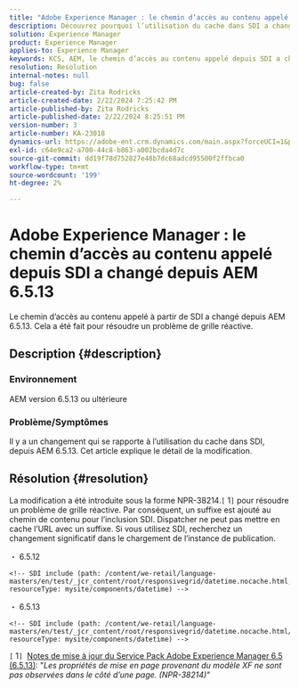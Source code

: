 ```yaml
---
title: "Adobe Experience Manager : le chemin d’accès au contenu appelé à partir de SDI a changé depuis AEM 6.5.13"
description: Découvrez pourquoi l’utilisation du cache dans SDI a changé depuis AEM 6.5.13.
solution: Experience Manager
product: Experience Manager
applies-to: Experience Manager
keywords: KCS, AEM, le chemin d’accès au contenu appelé depuis SDI a changé depuis AEM 6.5.13
resolution: Resolution
internal-notes: null
bug: false
article-created-by: Zita Rodricks
article-created-date: 2/22/2024 7:25:42 PM
article-published-by: Zita Rodricks
article-published-date: 2/22/2024 8:25:51 PM
version-number: 3
article-number: KA-23018
dynamics-url: https://adobe-ent.crm.dynamics.com/main.aspx?forceUCI=1&pagetype=entityrecord&etn=knowledgearticle&id=64c15a26-b8d1-ee11-9079-6045bd0061cb
exl-id: c64e9ca2-a700-44c8-b863-a002bcda4d7c
source-git-commit: dd19f78d752827e48b7dc68adcd95500f2ffbca0
workflow-type: tm+mt
source-wordcount: '199'
ht-degree: 2%

---
```


# Adobe Experience Manager : le chemin d’accès au contenu appelé depuis SDI a changé depuis AEM 6.5.13


Le chemin d’accès au contenu appelé à partir de SDI a changé depuis AEM 6.5.13. Cela a été fait pour résoudre un problème de grille réactive.

## Description {#description}


### <b>Environnement</b>

AEM version 6.5.13 ou ultérieure

### Problème/Symptômes

Il y a un changement qui se rapporte à l’utilisation du cache dans SDI, depuis AEM 6.5.13. Cet article explique le détail de la modification.


## Résolution {#resolution}


La modification a été introduite sous la forme NPR-38214.`[` 1`]`  pour résoudre un problème de grille réactive. Par conséquent, un suffixe est ajouté au chemin de contenu pour l’inclusion SDI. Dispatcher ne peut pas mettre en cache l’URL avec un suffixe. Si vous utilisez SDI, recherchez un changement significatif dans le chargement de l’instance de publication.

・ 6.5.12




```
<!-- SDI include (path: /content/we-retail/language-masters/en/test/_jcr_content/root/responsivegrid/datetime.nocache.html, resourceType: mysite/components/datetime) -->
```




・ 6.5.13




```
<!-- SDI include (path: /content/we-retail/language-masters/en/test/_jcr_content/root/responsivegrid/datetime.nocache.html/mysite/components/datetime, resourceType: mysite/components/datetime) -->
```




`[` 1`]`  [Notes de mise à jour du Service Pack Adobe Experience Manager 6.5 (6.5.13)](https://experienceleague.adobe.com/docs/experience-manager-65/content/release-notes/service-pack/6-5-13.html): &quot;*Les propriétés de mise en page provenant du modèle XF ne sont pas observées dans le côté d’une page. (NPR-38214)*&quot;
